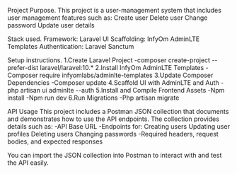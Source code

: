 Project Purpose.
This project is a user-management system that includes user management features such as:
Create user
Delete user
Change password
Update user details 

Stack used.
Framework: Laravel 
UI Scaffolding: InfyOm AdminLTE Templates
Authentication: Laravel Sanctum

Setup instructions.
1.Create Laravel Project
-composer create-project --prefer-dist laravel/laravel:10.* 
2.Install InfyOm AdminLTE Templates
-Composer require infyomlabs/adminlte-templates
3.Update Composer Dependencies
-Composer update
4.Scaffold UI with AdminLTE and Auth
-php artisan ui adminlte --auth
5.Install and Compile Frontend Assets
-Npm install
-Npm run dev
6.Run Migrations
-Php artisan migrate


API Usage
This project includes a Postman JSON collection that documents and demonstrates how to use the API endpoints. The collection provides details such as:
-API Base URL
-Endpoints for: Creating users
                Updating user profiles
                Deleting users
                Changing passwords
-Required headers, request bodies, and expected responses

You can import the JSON collection into Postman to interact with and test the API easily.
